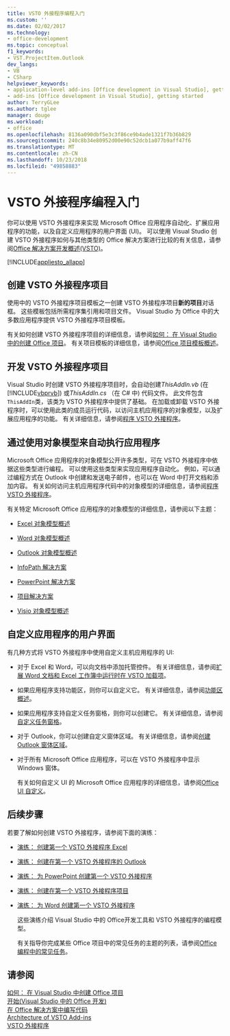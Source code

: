 ```yaml
---
title: VSTO 外接程序编程入门
ms.custom: ''
ms.date: 02/02/2017
ms.technology:
- office-development
ms.topic: conceptual
f1_keywords:
- VST.ProjectItem.Outlook
dev_langs:
- VB
- CSharp
helpviewer_keywords:
- application-level add-ins [Office development in Visual Studio], getting started
- add-ins [Office development in Visual Studio], getting started
author: TerryGLee
ms.author: tglee
manager: douge
ms.workload:
- office
ms.openlocfilehash: 8136a090dbf5e3c3f86ce9b4ade1321f7b36b829
ms.sourcegitcommit: 240c8b34e80952d00e90c52dcb1a077b9aff47f6
ms.translationtype: MT
ms.contentlocale: zh-CN
ms.lasthandoff: 10/23/2018
ms.locfileid: "49858883"
---
```

# <a name="get-started-programming-vsto-add-ins"></a>VSTO 外接程序编程入门
  你可以使用 VSTO 外接程序来实现 Microsoft Office 应用程序自动化、扩展应用程序的功能，以及自定义应用程序的用户界面 (UI)。 可以使用 Visual Studio 创建 VSTO 外接程序如何与其他类型的 Office 解决方案进行比较的有关信息，请参阅[Office 解决方案开发概述&#40;VSTO&#41;](../vsto/office-solutions-development-overview-vsto.md)。  
  
 [!INCLUDE[appliesto_allapp](../vsto/includes/appliesto-allapp-md.md)]  
  
## <a name="create-vsto-add-in-projects"></a>创建 VSTO 外接程序项目  
 使用中的 VSTO 外接程序项目模板之一创建 VSTO 外接程序项目**新的项目**对话框。 这些模板包括所需程序集引用和项目文件。 Visual Studio 为 Office 中的大多数应用程序提供 VSTO 外接程序项目模板。  
  
 有关如何创建 VSTO 外接程序项目的详细信息，请参阅[如何： 在 Visual Studio 中的创建 Office 项目](../vsto/how-to-create-office-projects-in-visual-studio.md)。 有关项目模板的详细信息，请参阅[Office 项目模板概述](../vsto/office-project-templates-overview.md)。  
  
## <a name="develop-vsto-add-in-projects"></a>开发 VSTO 外接程序项目  
 Visual Studio 时创建 VSTO 外接程序项目时，会自动创建*ThisAddIn.vb* (在[!INCLUDE[vbprvb](../sharepoint/includes/vbprvb-md.md)]) 或*ThisAddIn.cs* （在 C# 中) 代码文件。 此文件包含`ThisAddIn`类，该类为 VSTO 外接程序中提供了基础。 在加载或卸载 VSTO 外接程序时，可以使用此类的成员运行代码，以访问主机应用程序的对象模型，以及扩展应用程序的功能。 有关详细信息，请参阅[程序 VSTO 外接程序](../vsto/programming-vsto-add-ins.md)。  
  
## <a name="automate-applications-by-using-the-object-models"></a>通过使用对象模型来自动执行应用程序  
 Microsoft Office 应用程序的对象模型公开许多类型，可在 VSTO 外接程序中依据这些类型进行编程。 可以使用这些类型来实现应用程序自动化。 例如，可以通过编程方式在 Outlook 中创建和发送电子邮件，也可以在 Word 中打开文档和添加内容。 有关如何访问主机应用程序代码中的对象模型的详细信息，请参阅[程序 VSTO 外接程序](../vsto/programming-vsto-add-ins.md)。  
  
 有关特定 Microsoft Office 应用程序的对象模型的详细信息，请参阅以下主题：  
  
-   [Excel 对象模型概述](../vsto/excel-object-model-overview.md)  
  
-   [Word 对象模型概述](../vsto/word-object-model-overview.md)  
  
-   [Outlook 对象模型概述](../vsto/outlook-object-model-overview.md)  
  
-   [InfoPath 解决方案](../vsto/infopath-solutions.md)  
  
-   [PowerPoint 解决方案](../vsto/powerpoint-solutions.md)  
  
-   [项目解决方案](../vsto/project-solutions.md)  
  
-   [Visio 对象模型概述](../vsto/visio-object-model-overview.md)  
  
## <a name="customize-the-user-interface-of-applications"></a>自定义应用程序的用户界面  
 有几种方式将 VSTO 外接程序中使用自定义主机应用程序的 UI:  
  
- 对于 Excel 和 Word，可以向文档中添加托管控件。 有关详细信息，请参阅[扩展 Word 文档和 Excel 工作簿中运行时在 VSTO 加载项](../vsto/extending-word-documents-and-excel-workbooks-in-vsto-add-ins-at-run-time.md)。  
  
- 如果应用程序支持功能区，则你可以自定义它。 有关详细信息，请参阅[功能区概述](../vsto/ribbon-overview.md)。  
  
- 如果应用程序支持自定义任务窗格，则你可以创建它。 有关详细信息，请参阅[自定义任务窗格](../vsto/custom-task-panes.md)。  
  
- 对于 Outlook，你可以创建自定义窗体区域。 有关详细信息，请参阅[创建 Outlook 窗体区域](../vsto/creating-outlook-form-regions.md)。  
  
- 对于所有 Microsoft Office 应用程序，可以在 VSTO 外接程序中显示 Windows 窗体。  
  
  有关如何自定义 UI 的 Microsoft Office 应用程序的详细信息，请参阅[Office UI 自定义](../vsto/office-ui-customization.md)。  
  
## <a name="next-steps"></a>后续步骤  
 若要了解如何创建 VSTO 外接程序，请参阅下面的演练：  
  
- [演练： 创建第一个 VSTO 外接程序 Excel](../vsto/walkthrough-creating-your-first-vsto-add-in-for-excel.md)  
  
- [演练： 创建在第一个 VSTO 外接程序的 Outlook](../vsto/walkthrough-creating-your-first-vsto-add-in-for-outlook.md)  
  
- [演练： 为 PowerPoint 创建第一个 VSTO 外接程序](../vsto/walkthrough-creating-your-first-vsto-add-in-for-powerpoint.md)  
  
- [演练： 创建在第一个 VSTO 外接程序项目](../vsto/walkthrough-creating-your-first-vsto-add-in-for-project.md)  
  
- [演练： 为 Word 创建第一个 VSTO 外接程序](../vsto/walkthrough-creating-your-first-vsto-add-in-for-word.md)  
  
  这些演练介绍 Visual Studio 中的 Office开发工具和 VSTO 外接程序的编程模型。  
  
  有关指导你完成某些 Office 项目中的常见任务的主题的列表，请参阅[Office 编程中的常见任务](../vsto/common-tasks-in-office-programming.md)。  
  
## <a name="see-also"></a>请参阅  
 [如何： 在 Visual Studio 中创建 Office 项目](../vsto/how-to-create-office-projects-in-visual-studio.md)   
 [开始&#40;Visual Studio 中的 Office 开发&#41;](../vsto/getting-started-office-development-in-visual-studio.md)   
 [在 Office 解决方案中编写代码](../vsto/writing-code-in-office-solutions.md)   
 [Architecture of VSTO Add-ins](../vsto/architecture-of-vsto-add-ins.md)   
 [VSTO 外接程序](../vsto/programming-vsto-add-ins.md)  
  
  